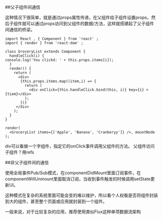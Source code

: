 ##父子组件间通信

这种情况下很简单，就是通过props属性传递，在父组件给子组件设置props，然后子组件就可以通过props访问到父组件的数据/方法，这样就搭建起了父子组件间通信的桥梁。

    import React , { Component } from 'react' ;
    import { render } from 'react-dom' ;
    
    class GroceryList extends Component {
      handleClick(i) {
    console.log('You clickd: ' + this.props.items[i]);
      }
      render() {
	    return (
	      <div>
	       {this.props.items.map((item,i) => {
		     return (
		       <div onClick={this.handleClick.bind(this, i)} key={i} >{tiem}</div>
		     );
	       })} 
     	 </div>
   		);
      }
    }
    
    render(
      <GroceryList items={['Apple', 'Banana', 'Cranberyy']} />, mountNode
    );

div可以看做一个字组件，指定它的onClick事件调用父组件的方法。
父组件访问子组件？用refs

##非父子组件间的通信

使用全局事件Pub/Sub模式，在componentDidMount里面订阅事件，在componentWillUnmount里面取消订阅，当收到事件触发的时候调用setState更新UI。

这种模式在复杂的系统里面可能会变的难以维护，所以看个人权衡是否将组件封装到大的组件，甚至整个页面或应用就封装到一个组件。

一般来说，对于比较复杂的应用，推荐使用类似Flux这种单项数据流架构